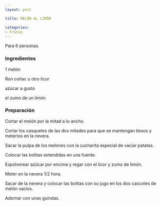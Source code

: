 ```yaml
---
layout: post

title: MELÓN AL LIMÓN

categories:
- Frutas
---
```

Para 6 personas.

<h3>Ingredientes</h3>
1 melón

Ron coñac u otro licor

azúcar a gusto

el zumo de un limón

<h3>Preparación</h3>
Cortar el melón por la mitad a lo ancho.

Cortar los casquetes de las dos mitades para que se mantengan tiesos y meterlos en la nevera.

Sacar la pulpa de los melones con la cucharita especial de vaciar patatas.

Colocar las bolitas extendidas en una fuente.

Espolvorear azúcar por encima y regar con el licor y zumo de limón.

Meter en la nevera 1/2 hora.

Sacar de la nevera y colocar las bolitas con su jugo en los dos cascotes de melón vacíos.

Adornar con unas guindas.

